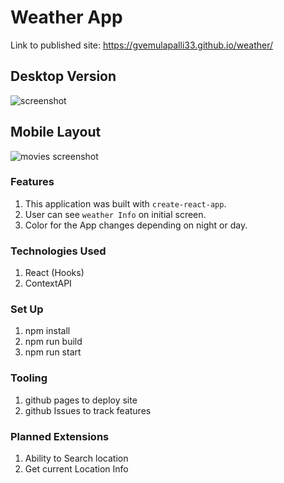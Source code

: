 # Weather App

Link to published site: https://gvemulapalli33.github.io/weather/

## Desktop Version
![screenshot](https://raw.github.com/gvemulapalli33/weather/master/desktop.png)
## Mobile Layout
![movies screenshot](https://raw.github.com/gvemulapalli33/weather/master/mobile.png)


### Features
 1. This application was built with `create-react-app`.
 2. User can see `weather Info` on initial screen.
 3. Color for the App changes depending on night or day.

### Technologies Used
1. React (Hooks)
2. ContextAPI

 ### Set Up
  1. npm install
  2. npm run build
  3. npm run start

### Tooling
1. github pages to deploy site
2. github Issues to track features

### Planned Extensions
1. Ability to Search location
2. Get current Location Info
